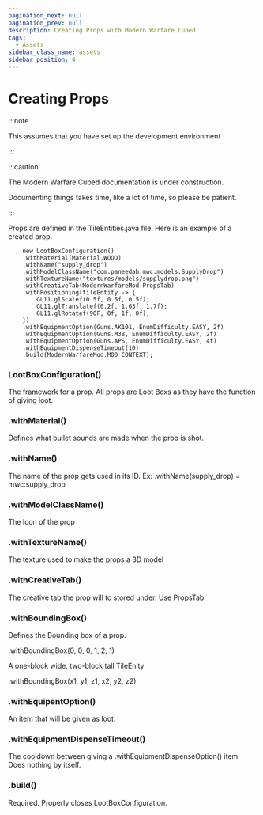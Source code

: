 ```yaml
---
pagination_next: null
pagination_prev: null
description: Creating Props with Modern Warfare Cubed
tags:
  - Assets
sidebar_class_name: assets
sidebar_position: 4
---
```


# Creating Props 

:::note

This assumes that you have set up the development environment

:::

:::caution

The Modern Warfare Cubed documentation is under construction.

Documenting things takes time, like a lot of time, so please be patient.

:::

Props are defined in the TileEntities.java file. Here is an example of a created prop.

        new LootBoxConfiguration()
        .withMaterial(Material.WOOD)
        .withName("supply_drop")
        .withModelClassName("com.paneedah.mwc.models.SupplyDrop")
        .withTextureName("textures/models/supplydrop.png")
        .withCreativeTab(ModernWarfareMod.PropsTab)
        .withPositioning(tileEntity -> {
            GL11.glScalef(0.5f, 0.5f, 0.5f);
            GL11.glTranslatef(0.2f, 1.63f, 1.7f);
            GL11.glRotatef(90F, 0f, 1f, 0f);
        })
        .withEquipmentOption(Guns.AK101, EnumDifficulty.EASY, 2f)
        .withEquipmentOption(Guns.M38, EnumDifficulty.EASY, 2f)
        .withEquipmentOption(Guns.APS, EnumDifficulty.EASY, 4f)
        .withEquipmentDispenseTimeout(10)
        .build(ModernWarfareMod.MOD_CONTEXT);

### LootBoxConfiguration()
The framework for a prop. All props are Loot Boxs as they have the function of giving loot. 

### .withMaterial()
Defines what bullet sounds are made when the prop is shot.

### .withName()
The name of the prop gets used in its ID. Ex: .withName(supply_drop) = mwc:supply_drop

### .withModelClassName()
The Icon of the prop

### .withTextureName()
The texture used to make the props a 3D model

### .withCreativeTab()
The creative tab the prop will to stored under. Use PropsTab.

### .withBoundingBox()
Defines the Bounding box of a prop.

.withBoundingBox(0, 0, 0, 1, 2, 1)

A one-block wide, two-block tall TileEnity

.withBoundingBox(x1, y1, z1, x2, y2, z2)

### .withEquipentOption()
An item that will be given as loot.

### .withEquipmentDispenseTimeout()
The cooldown between giving a .withEquipmentDispenseOption() item. Does nothing by itself.  

### .build()
Required. Properly closes LootBoxConfiguration. 
